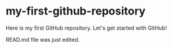 # my-first-github-repository
Here is my first GitHub repository. Let's get started with GitHub!

READ.md file was just edited.
